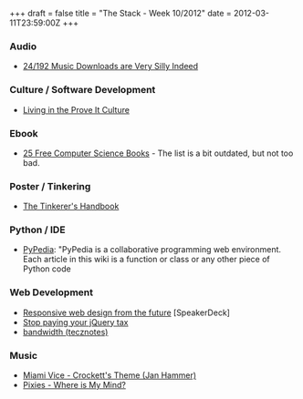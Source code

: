 +++
draft = false
title = "The Stack - Week 10/2012"
date = 2012-03-11T23:59:00Z
+++



### Audio

 - [24/192 Music Downloads are Very Silly Indeed][musicsilly]

[musicsilly]: http://people.xiph.org/~xiphmont/demo/neil-young.html

### Culture / Software Development

 - [Living in the Prove It Culture][proveit]

[proveit]: http://brian.moonspot.net/prove-it-culture

### Ebook

 - [25 Free Computer Science Books][25books] - The list is a bit outdated, but not too bad.

[25books]: http://www.coderholic.com/25-free-computer-science-books/

### Poster / Tinkering

 - [The Tinkerer's Handbook][tinkbook]

[tinkbook]: http://wondermark.com/tink8/

### Python / IDE

 - [PyPedia][pypedia]: "PyPedia is a collaborative programming web environment.
   Each article in this wiki is a function or class or any other piece of
    Python code

[pypedia]: http://www.pypedia.com

### Web Development

 - [Responsive web design from the future][respfut] [SpeakerDeck]
 - [Stop paying your jQuery tax][jquerytax]
 - [bandwidth (tecznotes)][bandwidthrant]

[respfut]: http://speakerdeck.com/u/kneath/p/responsive-web-design-from-the-future
[jquerytax]: http://samsaffron.com/archive/2012/02/17/stop-paying-your-jquery-tax
[bandwidthrant]: http://mike.teczno.com/notes/bandwidth.html

### Music

 - [Miami Vice - Crockett's Theme (Jan Hammer)](https://www.youtube.com/watch?v=QSibsNyk95A)
 - [Pixies - Where is My Mind?](https://www.youtube.com/watch?v=RCD14IrOcIs)